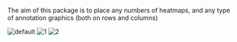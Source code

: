 
The aim of this package is to place any numbers of heatmaps, and any type of annotation graphics (both on rows and columns)

![default](https://cloud.githubusercontent.com/assets/449218/6541828/75c77f8a-c4e5-11e4-80af-6ebb5e649898.png)
![1](https://cloud.githubusercontent.com/assets/449218/6541827/75b8c620-c4e5-11e4-954e-1c0709b9f1b7.png)
![2](https://cloud.githubusercontent.com/assets/449218/6552323/f2c97104-c644-11e4-937b-653569ca8923.png)
